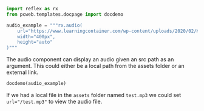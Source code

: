 ```python exec
import reflex as rx
from pcweb.templates.docpage import docdemo

audio_example = """rx.audio(
    url="https://www.learningcontainer.com/wp-content/uploads/2020/02/Kalimba.mp3", 
    width="400px",
    height="auto"
)"""

```

The audio component can display an audio given an src path as an argument. This could either be a local path from the assets folder or an external link.

```python eval
docdemo(audio_example)
```

If we had a local file in the `assets` folder named `test.mp3` we could set `url="/test.mp3"` to view the audio file.